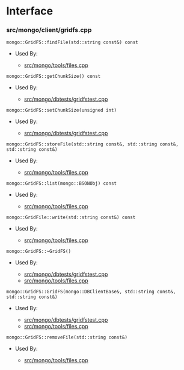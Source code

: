 
# Interface

### src/mongo/client/gridfs.cpp

<div></div>

    mongo::GridFS::findFile(std::string const&) const

- Used By:

    - [src/mongo/tools/files.cpp](../../../tools)

<div></div>

    mongo::GridFS::getChunkSize() const

- Used By:

    - [src/mongo/dbtests/gridfstest.cpp](../../../unit\_tests)

<div></div>

    mongo::GridFS::setChunkSize(unsigned int)

- Used By:

    - [src/mongo/dbtests/gridfstest.cpp](../../../unit\_tests)

<div></div>

    mongo::GridFS::storeFile(std::string const&, std::string const&, std::string const&)

- Used By:

    - [src/mongo/tools/files.cpp](../../../tools)

<div></div>

    mongo::GridFS::list(mongo::BSONObj) const

- Used By:

    - [src/mongo/tools/files.cpp](../../../tools)

<div></div>

    mongo::GridFile::write(std::string const&) const

- Used By:

    - [src/mongo/tools/files.cpp](../../../tools)

<div></div>

    mongo::GridFS::~GridFS()

- Used By:

    - [src/mongo/dbtests/gridfstest.cpp](../../../unit\_tests)
    - [src/mongo/tools/files.cpp](../../../tools)

<div></div>

    mongo::GridFS::GridFS(mongo::DBClientBase&, std::string const&, std::string const&)

- Used By:

    - [src/mongo/dbtests/gridfstest.cpp](../../../unit\_tests)
    - [src/mongo/tools/files.cpp](../../../tools)

<div></div>

    mongo::GridFS::removeFile(std::string const&)

- Used By:

    - [src/mongo/tools/files.cpp](../../../tools)
